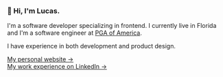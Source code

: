 ### 👋 Hi, I'm Lucas.

I'm a software developer specializing in frontend. I currently live in Florida and I'm a software engineer at [PGA of America](https://pga.com).

I have experience in both development and product design.

[My personal website &rarr;](https://lucaslitton.com) <br/>
[My work experience on LinkedIn &rarr;](https://linkedin.com/in/lucaslitton)
